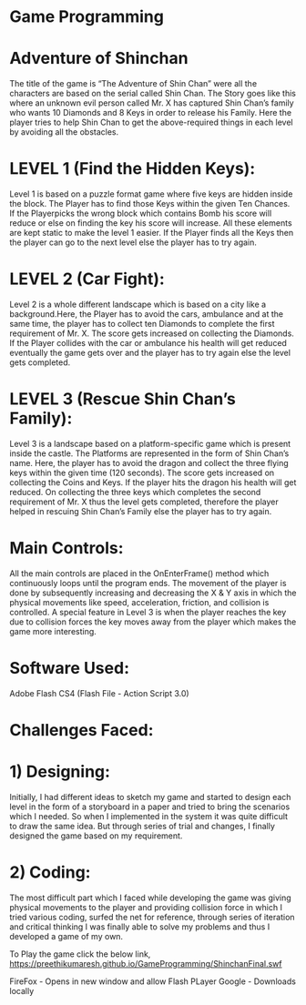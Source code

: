 # Game Programming
# Adventure of Shinchan

The title of the game is “The Adventure of Shin Chan” were all the characters are based on the serial called Shin Chan. The Story goes like this where an unknown evil person called Mr. X has captured Shin Chan’s family who wants 10 Diamonds and 8 Keys in order to release his Family. Here the player tries to help Shin Chan to get the above-required things in each level by avoiding all the obstacles.

# LEVEL 1 (Find the Hidden Keys):
Level 1 is based on a puzzle format game where five keys are hidden inside the block. The Player has to find those Keys within the given Ten Chances. If the Playerpicks the wrong block which contains Bomb his score will reduce or else on finding the key his score will increase. All these elements are kept static to make the level 1 easier. If the Player finds all the Keys then the player can go to the next level else the player has to try again.

# LEVEL 2 (Car Fight):
Level 2 is a whole different landscape which is based on a city like a background.Here, the Player has to avoid the cars, ambulance and at the same time, the player has to collect ten Diamonds to complete the first requirement of Mr. X. The score gets increased on collecting the Diamonds. If the Player collides with the car or ambulance his health will get reduced eventually the game gets over and the player has to try again else the level gets completed.

# LEVEL 3 (Rescue Shin Chan’s Family):
Level 3 is a landscape based on a platform-specific game which is present inside the castle. The Platforms are represented in the form of Shin Chan’s name. Here, the player has to avoid the dragon and collect the three flying keys within the given time (120 seconds). The score gets increased on collecting the Coins and Keys. If the player hits the dragon his health will get reduced. On collecting the three keys which completes the second requirement of Mr. X thus the level gets completed, therefore the player helped in
rescuing Shin Chan’s Family else the player has to try again.

# Main Controls:
All the main controls are placed in the OnEnterFrame() method which continuously loops until the program ends. The movement of the player is done by subsequently increasing and decreasing the X &amp; Y axis in which the physical movements like speed, acceleration, friction, and collision is controlled. A special feature in Level 3 is when the player reaches the key due to collision forces the key moves away from the player which makes the game more interesting.

# Software Used:
Adobe Flash CS4 (Flash File - Action Script 3.0)

# Challenges Faced:

# 1) Designing:
Initially, I had different ideas to sketch my game and started to design each level in the form of a storyboard in a paper and tried to bring the scenarios which I needed. So when I implemented in the system it was quite difficult to draw the same idea. But through series of trial and changes, I finally designed the game based on my requirement.

# 2) Coding:
The most difficult part which I faced while developing the game was giving physical movements to the player and providing collision force in which I tried various coding, surfed the net for reference, through series of iteration and critical thinking I was finally able to solve my problems and thus I developed a game of my own.

To Play the game click the below link,
https://preethikumaresh.github.io/GameProgramming/ShinchanFinal.swf

FireFox - Opens in new window and allow Flash PLayer
Google - Downloads locally 

